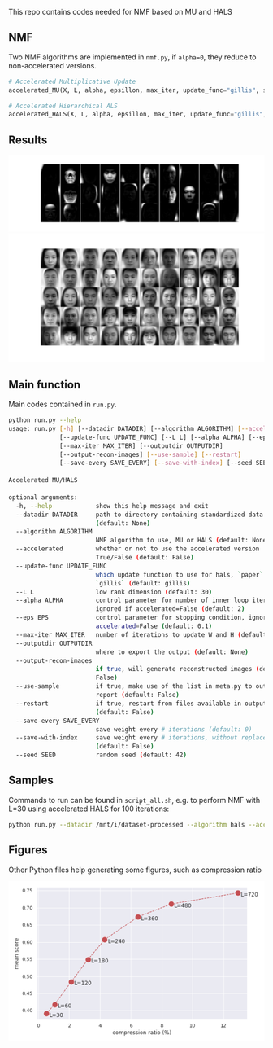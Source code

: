 This repo contains codes needed for NMF based on MU and HALS

## NMF
Two NMF algorithms are implemented in ```nmf.py```, if ```alpha=0```, they reduce to non-accelerated versions.
```python
# Accelerated Multiplicative Update
accelerated_MU(X, L, alpha, epsillon, max_iter, update_func="gillis", save_every_iter=-1, save_with_index=False, save_cb=None, weight_path="", restart=False)
```
```python
# Accelerated Hierarchical ALS
accelerated_HALS(X, L, alpha, epsillon, max_iter, update_func="gillis", save_every_iter=-1, save_with_index=False, save_cb=None, weight_path="", restart=False)
```

## Results

![Facial components from HALS, L=30](HALS_Accel_L30/NMF_components.png)
![Reconstructed faces from HALS, L=30](HALS_Accel_L30/Sample_reconstruction.png)

## Main function
Main codes contained in ```run.py```. 
```bash
python run.py --help
usage: run.py [-h] [--datadir DATADIR] [--algorithm ALGORITHM] [--accelerated]
              [--update-func UPDATE_FUNC] [--L L] [--alpha ALPHA] [--eps EPS]
              [--max-iter MAX_ITER] [--outputdir OUTPUTDIR]
              [--output-recon-images] [--use-sample] [--restart]
              [--save-every SAVE_EVERY] [--save-with-index] [--seed SEED]

Accelerated MU/HALS

optional arguments:
  -h, --help            show this help message and exit
  --datadir DATADIR     path to directory containing standardized data
                        (default: None)
  --algorithm ALGORITHM
                        NMF algorithm to use, MU or HALS (default: None)
  --accelerated         whether or not to use the accelerated version
                        True/False (default: False)
  --update-func UPDATE_FUNC
                        which update function to use for hals, `paper` or
                        `gillis` (default: gillis)
  --L L                 low rank dimension (default: 30)
  --alpha ALPHA         control parameter for number of inner loop iterations,
                        ignored if accelerated=False (default: 2)
  --eps EPS             control parameter for stopping condition, ignored if
                        accelerated=False (default: 0.1)
  --max-iter MAX_ITER   number of iterations to update W and H (default: 2)
  --outputdir OUTPUTDIR
                        where to export the output (default: None)
  --output-recon-images
                        if true, will generate reconstructed images (default:
                        False)
  --use-sample          if true, make use of the list in meta.py to output
                        report (default: False)
  --restart             if true, restart from files available in outputdir
                        (default: False)
  --save-every SAVE_EVERY
                        save weight every # iterations (default: 0)
  --save-with-index     save weight every # iterations, without replacement
                        (default: False)
  --seed SEED           random seed (default: 42)
```

## Samples
Commands to run can be found in ```script_all.sh```, e.g. to perform NMF with L=30 using accelerated HALS for 100 iterations:
```bash
python run.py --datadir /mnt/i/dataset-processed --algorithm hals --accelerated --update-func gillis --L 60 --alpha 0.5 --eps 0.1 --max-iter 100 --outputdir ./HALS_Accel_L60 --use-sample
```

## Figures
Other Python files help generating some figures, such as compression ratio

![Compression ratio](embedding_compress_ratio_versus_score.png)